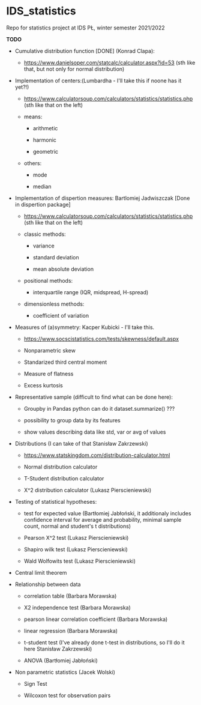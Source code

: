 # IDS_statistics
Repo for statistics project at IDS PŁ, winter semester 2021/2022

<b>TODO</b>

- Cumulative distribution function [DONE] (Konrad Clapa):

    - https://www.danielsoper.com/statcalc/calculator.aspx?id=53 (sth like that, but not only for normal distribution)

- Implementation of centers:(Lumbardha - I'll take this if noone has it yet?!)

    - https://www.calculatorsoup.com/calculators/statistics/statistics.php (sth like that on the left)

    - means:

        - arithmetic

        - harmonic

        - geometric

    - others:

        - mode

        - median



- Implementation of dispertion measures: Bartlomiej Jadwiszczak [Done in dispertion package]

    - https://www.calculatorsoup.com/calculators/statistics/statistics.php (sth like that on the left)

    - classic methods:

        - variance

        - standard deviation

        - mean absolute deviation

    - positional methods:

        - interquartile range (IQR, midspread, H-spread)

    - dimensionless methods:

        - coefficient of variation



- Measures of (a)symmetry: Kacper Kubicki - I'll take this.

    - https://www.socscistatistics.com/tests/skewness/default.aspx

    - Nonparametric skew

    - Standarized third central moment

    - Measure of flatness

    - Excess kurtosis



- Representative sample (difficult to find what can be done here):

    - Groupby in Pandas python can do it dataset.summarize() ???

    - possibility to group data by its features

    - show values describing data like std, var or avg of values



- Distributions (I can take of that Stanisław Zakrzewski)

    - https://www.statskingdom.com/distribution-calculator.html

    - Normal distribution calculator 

    - T-Student distribution calculator

    - X^2 distribution calculator (Lukasz Pierscieniewski)



- Testing of statistical hypotheses:

    - test for expected value (Bartłomiej Jabłoński, it additionaly includes confidence interval for average and probability, minimal sample count, normal and student's t distributions)

    - Pearson X^2 test (Lukasz Pierscieniewski)

    - Shapiro wilk test (Lukasz Pierscieniewski)

    - Wald Wolfowits test (Lukasz Pierscieniewski)

- Central limit theorem

- Relationship between data

    - correlation table  (Barbara Morawska)
    - X2 independence test  (Barbara Morawska)
    - pearson linear correlation coefficient  (Barbara Morawska)
    - linear regression (Barbara Morawska)

    - t-student test (I've already done t-test in distributions, so I'll do it here Stanisław Zakrzewski)

    - ANOVA (Bartłomiej Jabłoński)



- Non parametric statistics (Jacek Wolski)

    - Sign Test

    - Wilcoxon test for observation pairs
